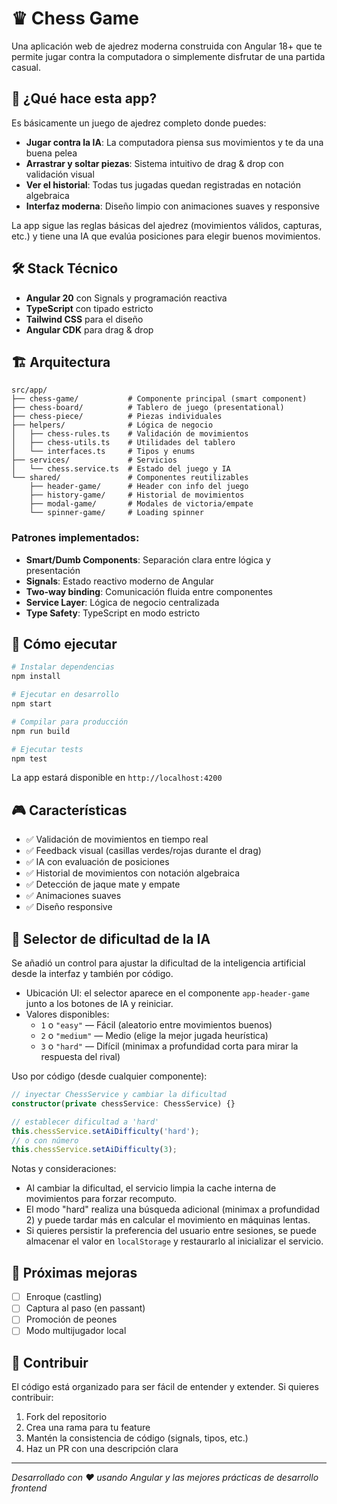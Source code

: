# ♛ Chess Game

Una aplicación web de ajedrez moderna construida con Angular 18+ que te permite jugar contra la computadora o simplemente disfrutar de una partida casual.

## 🎯 ¿Qué hace esta app?

Es básicamente un juego de ajedrez completo donde puedes:
- **Jugar contra la IA**: La computadora piensa sus movimientos y te da una buena pelea
- **Arrastrar y soltar piezas**: Sistema intuitivo de drag & drop con validación visual
- **Ver el historial**: Todas tus jugadas quedan registradas en notación algebraica
- **Interfaz moderna**: Diseño limpio con animaciones suaves y responsive

La app sigue las reglas básicas del ajedrez (movimientos válidos, capturas, etc.) y tiene una IA que evalúa posiciones para elegir buenos movimientos.

## 🛠️ Stack Técnico

- **Angular 20** con Signals y programación reactiva
- **TypeScript** con tipado estricto
- **Tailwind CSS** para el diseño
- **Angular CDK** para drag & drop

## 🏗️ Arquitectura

```
src/app/
├── chess-game/           # Componente principal (smart component)
├── chess-board/          # Tablero de juego (presentational)  
├── chess-piece/          # Piezas individuales
├── helpers/              # Lógica de negocio
│   ├── chess-rules.ts    # Validación de movimientos
│   ├── chess-utils.ts    # Utilidades del tablero
│   └── interfaces.ts     # Tipos y enums
├── services/             # Servicios
│   └── chess.service.ts  # Estado del juego y IA
└── shared/               # Componentes reutilizables
    ├── header-game/      # Header con info del juego
    ├── history-game/     # Historial de movimientos  
    ├── modal-game/       # Modales de victoria/empate
    └── spinner-game/     # Loading spinner
```

### Patrones implementados:
- **Smart/Dumb Components**: Separación clara entre lógica y presentación
- **Signals**: Estado reactivo moderno de Angular
- **Two-way binding**: Comunicación fluida entre componentes
- **Service Layer**: Lógica de negocio centralizada
- **Type Safety**: TypeScript en modo estricto

## 🚀 Cómo ejecutar

```bash
# Instalar dependencias
npm install

# Ejecutar en desarrollo
npm start

# Compilar para producción
npm run build

# Ejecutar tests
npm test
```

La app estará disponible en `http://localhost:4200`

## 🎮 Características

- ✅ Validación de movimientos en tiempo real
- ✅ Feedback visual (casillas verdes/rojas durante el drag)
- ✅ IA con evaluación de posiciones
- ✅ Historial de movimientos con notación algebraica
- ✅ Detección de jaque mate y empate
- ✅ Animaciones suaves
- ✅ Diseño responsive

## 🧠 Selector de dificultad de la IA

Se añadió un control para ajustar la dificultad de la inteligencia artificial desde la interfaz y también por código.

- Ubicación UI: el selector aparece en el componente `app-header-game` junto a los botones de IA y reiniciar.
- Valores disponibles:
    - `1` o `"easy"` — Fácil (aleatorio entre movimientos buenos)
    - `2` o `"medium"` — Medio (elige la mejor jugada heurística)
    - `3` o `"hard"` — Difícil (minimax a profundidad corta para mirar la respuesta del rival)

Uso por código (desde cualquier componente):

```ts
// inyectar ChessService y cambiar la dificultad
constructor(private chessService: ChessService) {}

// establecer dificultad a 'hard'
this.chessService.setAiDifficulty('hard');
// o con número
this.chessService.setAiDifficulty(3);
```

Notas y consideraciones:
- Al cambiar la dificultad, el servicio limpia la cache interna de movimientos para forzar recomputo.
- El modo "hard" realiza una búsqueda adicional (minimax a profundidad 2) y puede tardar más en calcular el movimiento en máquinas lentas.
- Si quieres persistir la preferencia del usuario entre sesiones, se puede almacenar el valor en `localStorage` y restaurarlo al inicializar el servicio.

## 📝 Próximas mejoras

- [ ] Enroque (castling)
- [ ] Captura al paso (en passant)  
- [ ] Promoción de peones
- [ ] Modo multijugador local

## 🤝 Contribuir

El código está organizado para ser fácil de entender y extender. Si quieres contribuir:

1. Fork del repositorio
2. Crea una rama para tu feature
3. Mantén la consistencia de código (signals, tipos, etc.)
4. Haz un PR con una descripción clara

---

*Desarrollado con ♥ usando Angular y las mejores prácticas de desarrollo frontend*